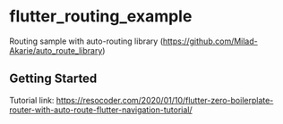 # flutter_routing_example

Routing sample with auto-routing library (https://github.com/Milad-Akarie/auto_route_library)

## Getting Started

Tutorial link: 
https://resocoder.com/2020/01/10/flutter-zero-boilerplate-router-with-auto-route-flutter-navigation-tutorial/

